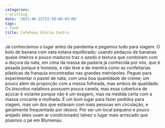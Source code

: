 ```yaml
---
categories:
- writting
date: '2021-06-22T22:58:00-03:00'
tags:
- food
title: Cafehaus Glória Centro
---
```


Já conhecíamos o lugar antes da pandemia e pegamos tudo para viagem. O bolo de banana com nata estava equilibrado; usando pedaços de bananas quase inteiros e pouco maduros traz o azedo e textura que combinam com a doçura da nata, em cima da massa da padaria já conhecida por nós, que é pesada porque é honesta, e não leve e de mentira como as confeitarias plásticas de franquia encontradas nas grandes metrópoles. Peguei para experimentar o pastel de nata, com uma boa quantidade de creme; um pouco além da proporção com a massa folheada, mas ambos de qualidade. Os biscoitos natalinos possuem pouca canela, mas essa cobertura de açúcar é viciante porque não é um exagero, mas na medida certa com a massa crocante e molhada. É um bom lugar para fazer pedidos para viagem, mas um dos que estavam com mais pessoas em circulação, e geralmente frequentado por idosos. Por ser um local pequeno e pouco arejado (eles usam ar condicionado) talvez o lugar mais arriscado que pisamos o pé em Blumenau.